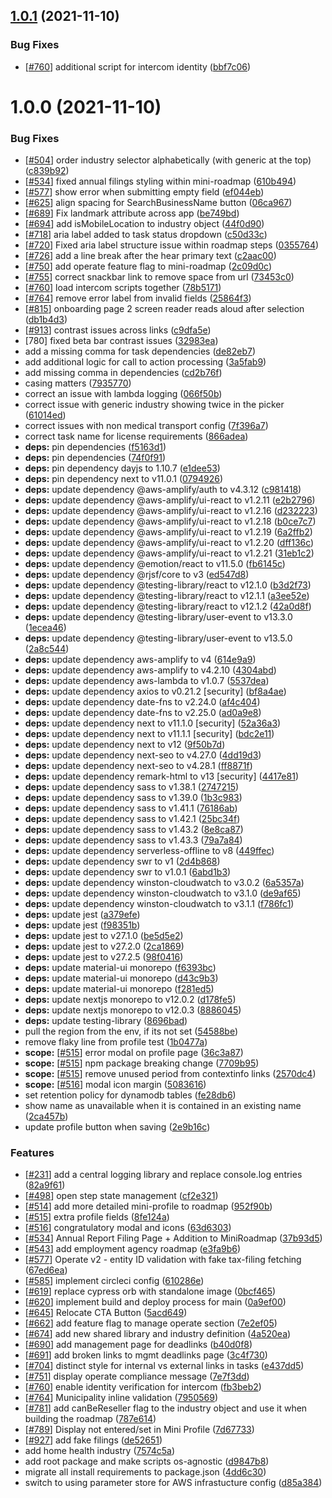 ## [1.0.1](https://github.com/newjersey/business.nj.gov/compare/v1.0.0...v1.0.1) (2021-11-10)


### Bug Fixes

* [[#760](https://github.com/newjersey/business.nj.gov/issues/760)] additional script for intercom identity ([bbf7c06](https://github.com/newjersey/business.nj.gov/commit/bbf7c06f95bbcaccad19e33298eccb10bdbe1ade))


# 1.0.0 (2021-11-10)


### Bug Fixes

* [[#504](https://github.com/newjersey/business.nj.gov/issues/504)] order industry selector alphabetically (with generic at the top) ([c839b92](https://github.com/newjersey/business.nj.gov/commit/c839b92ff07a2eb4a59186edb3787f6acb8fcc25))
* [[#534](https://github.com/newjersey/business.nj.gov/issues/534)] fixed annual filings styling within mini-roadmap ([610b494](https://github.com/newjersey/business.nj.gov/commit/610b49412440a26eb24371453c2c2815a1b17a04))
* [[#577](https://github.com/newjersey/business.nj.gov/issues/577)] show error when submitting empty field ([ef044eb](https://github.com/newjersey/business.nj.gov/commit/ef044ebd335f1e676df0fde71cddd04563d0c104))
* [[#625](https://github.com/newjersey/business.nj.gov/issues/625)] align spacing for SearchBusinessName button ([06ca967](https://github.com/newjersey/business.nj.gov/commit/06ca967b06e265cfd60030d49f91b736606815c4))
* [[#689](https://github.com/newjersey/business.nj.gov/issues/689)] Fix landmark attribute across app ([be749bd](https://github.com/newjersey/business.nj.gov/commit/be749bd89234b563ec101bdf897f3d047cb33660))
* [[#694](https://github.com/newjersey/business.nj.gov/issues/694)] add isMobileLocation to industry object ([44f0d90](https://github.com/newjersey/business.nj.gov/commit/44f0d90a6aaad71de7b0a03a92ef90bf4629f61b))
* [[#718](https://github.com/newjersey/business.nj.gov/issues/718)] aria label added to task status dropdown ([c50d33c](https://github.com/newjersey/business.nj.gov/commit/c50d33c1032e8cf520f61e117feb643a74d82f60))
* [[#720](https://github.com/newjersey/business.nj.gov/issues/720)] Fixed aria label structure issue within roadmap steps ([0355764](https://github.com/newjersey/business.nj.gov/commit/03557642f116856780e88c05dc0624bfd73aeee2))
* [[#726](https://github.com/newjersey/business.nj.gov/issues/726)] add a line break after the hear primary text ([c2aac00](https://github.com/newjersey/business.nj.gov/commit/c2aac00ed6d1f5d37c024624aebeaf8c5a1b3340))
* [[#750](https://github.com/newjersey/business.nj.gov/issues/750)] add operate feature flag to mini-roadmap ([2c09d0c](https://github.com/newjersey/business.nj.gov/commit/2c09d0c04d5bf749c9225d8dd27e489eed2f375b))
* [[#755](https://github.com/newjersey/business.nj.gov/issues/755)] correct snackbar link to remove space from url ([73453c0](https://github.com/newjersey/business.nj.gov/commit/73453c0ab656b1ea32d8fb5ecded4c06eee85bf9))
* [[#760](https://github.com/newjersey/business.nj.gov/issues/760)] load intercom scripts together ([78b5171](https://github.com/newjersey/business.nj.gov/commit/78b51711b3f3e62d6586dbfa2a6efa166d48e6f5))
* [[#764](https://github.com/newjersey/business.nj.gov/issues/764)] remove error label from invalid fields ([25864f3](https://github.com/newjersey/business.nj.gov/commit/25864f3defd261db405bb18ae11ad243835eaf7b))
* [[#815](https://github.com/newjersey/business.nj.gov/issues/815)] onboarding page 2 screen reader reads aloud after selection ([db1b4d3](https://github.com/newjersey/business.nj.gov/commit/db1b4d3d4b6a7fe3c18ea493538d6ee1316632b8))
* [[#913](https://github.com/newjersey/business.nj.gov/issues/913)] contrast issues across links ([c9dfa5e](https://github.com/newjersey/business.nj.gov/commit/c9dfa5e0a45d252814879b8ed1a816cba43c7ec4))
* [780] fixed beta bar contrast issues ([32983ea](https://github.com/newjersey/business.nj.gov/commit/32983eae34314abc29a8262d99caff80152bfb52))
* add a missing comma for task dependencies ([de82eb7](https://github.com/newjersey/business.nj.gov/commit/de82eb75e7d277aba6caf32e080fa93708b7d0d0))
* add additional logic for call to action processing ([3a5fab9](https://github.com/newjersey/business.nj.gov/commit/3a5fab9fa9a129f4da81de1fbeecefffcc11b843))
* add missing comma in dependencies ([cd2b76f](https://github.com/newjersey/business.nj.gov/commit/cd2b76f703013b726dd2779bc0e191f327ed0b34))
* casing matters ([7935770](https://github.com/newjersey/business.nj.gov/commit/79357701e0780b88f50b64c311cb6740b21aab30))
* correct an issue with lambda logging ([066f50b](https://github.com/newjersey/business.nj.gov/commit/066f50b331416b7d5c2fae1c9ac467d090e8d00d))
* correct issue with generic industry showing twice in the picker ([61014ed](https://github.com/newjersey/business.nj.gov/commit/61014ed963bdd2d325db35bd3f854ab937699945))
* correct issues with non medical transport config ([7f396a7](https://github.com/newjersey/business.nj.gov/commit/7f396a7380da71610b4b6d6ba8fafdb8e8e279c1))
* correct task name for license requirements ([866adea](https://github.com/newjersey/business.nj.gov/commit/866adeab682581dd0e1fdf8973ea4b43e0d8ceff))
* **deps:** pin dependencies ([f5163d1](https://github.com/newjersey/business.nj.gov/commit/f5163d189ea74eb09ee31c34a033b49a1a9d8fa3))
* **deps:** pin dependencies ([74f0f91](https://github.com/newjersey/business.nj.gov/commit/74f0f9139b11bbea69fb9d3d7613cb7397cfad9d))
* **deps:** pin dependency dayjs to 1.10.7 ([e1dee53](https://github.com/newjersey/business.nj.gov/commit/e1dee53ec187e9f3f3a6083880c6dfb86fde5704))
* **deps:** pin dependency next to v11.0.1 ([0794926](https://github.com/newjersey/business.nj.gov/commit/0794926ab714a3e134049c7ba1f4db9024adcd1c))
* **deps:** update dependency @aws-amplify/auth to v4.3.12 ([c981418](https://github.com/newjersey/business.nj.gov/commit/c981418ef76d562163c43edef0ac4e8169e83ab5))
* **deps:** update dependency @aws-amplify/ui-react to v1.2.11 ([e2b2796](https://github.com/newjersey/business.nj.gov/commit/e2b27967e8b0f45d5544074cd28fb4838ba4f692))
* **deps:** update dependency @aws-amplify/ui-react to v1.2.16 ([d232223](https://github.com/newjersey/business.nj.gov/commit/d232223221ce9b1fab6e194e466763ba4462b9a9))
* **deps:** update dependency @aws-amplify/ui-react to v1.2.18 ([b0ce7c7](https://github.com/newjersey/business.nj.gov/commit/b0ce7c79edd743cbe083ba906d78a02171e1c398))
* **deps:** update dependency @aws-amplify/ui-react to v1.2.19 ([6a2ffb2](https://github.com/newjersey/business.nj.gov/commit/6a2ffb2384aae5edce596be8574cc5df344298b2))
* **deps:** update dependency @aws-amplify/ui-react to v1.2.20 ([dff136c](https://github.com/newjersey/business.nj.gov/commit/dff136c5fb3a38873a998832098e7dd04a11a96e))
* **deps:** update dependency @aws-amplify/ui-react to v1.2.21 ([31eb1c2](https://github.com/newjersey/business.nj.gov/commit/31eb1c2b70613aace862a266e4b245e800c86bc4))
* **deps:** update dependency @emotion/react to v11.5.0 ([fb6145c](https://github.com/newjersey/business.nj.gov/commit/fb6145c928bb51894fcd794562c55b4427100757))
* **deps:** update dependency @rjsf/core to v3 ([ed547d8](https://github.com/newjersey/business.nj.gov/commit/ed547d8414a8a680bed0c2a7b9fffac73e02ce92))
* **deps:** update dependency @testing-library/react to v12.1.0 ([b3d2f73](https://github.com/newjersey/business.nj.gov/commit/b3d2f73de7c979d71739558ee559aa8faabdf689))
* **deps:** update dependency @testing-library/react to v12.1.1 ([a3ee52e](https://github.com/newjersey/business.nj.gov/commit/a3ee52e8041eabefbedb6158c59c29b30d64c6f0))
* **deps:** update dependency @testing-library/react to v12.1.2 ([42a0d8f](https://github.com/newjersey/business.nj.gov/commit/42a0d8f729d20716114b55ff1e7d4821f22b83d3))
* **deps:** update dependency @testing-library/user-event to v13.3.0 ([1ecea46](https://github.com/newjersey/business.nj.gov/commit/1ecea46b4e0753126fc45493f7f2002a88164307))
* **deps:** update dependency @testing-library/user-event to v13.5.0 ([2a8c544](https://github.com/newjersey/business.nj.gov/commit/2a8c5443c2e578bdef9242d6d736c64aafbd84aa))
* **deps:** update dependency aws-amplify to v4 ([614e9a9](https://github.com/newjersey/business.nj.gov/commit/614e9a929e20c13af09f23e6da3c75b716fa2e84))
* **deps:** update dependency aws-amplify to v4.2.10 ([4304abd](https://github.com/newjersey/business.nj.gov/commit/4304abd7706fd8da68a6ce763e2286962e448eb0))
* **deps:** update dependency aws-lambda to v1.0.7 ([5537dea](https://github.com/newjersey/business.nj.gov/commit/5537dea0ae046fc5ba9b361a70bc7769915f0945))
* **deps:** update dependency axios to v0.21.2 [security] ([bf8a4ae](https://github.com/newjersey/business.nj.gov/commit/bf8a4ae84da2ebab0f7c01e90e11f75e0ad98b8f))
* **deps:** update dependency date-fns to v2.24.0 ([af4c404](https://github.com/newjersey/business.nj.gov/commit/af4c404e4f78ebf13ca19ea859d38fbb0f229341))
* **deps:** update dependency date-fns to v2.25.0 ([ad0a9e8](https://github.com/newjersey/business.nj.gov/commit/ad0a9e80823160e3b195d0787eeea11f0d705b0a))
* **deps:** update dependency next to v11.1.0 [security] ([52a36a3](https://github.com/newjersey/business.nj.gov/commit/52a36a3b60163f07154762339b7642dcd5c9cbc1))
* **deps:** update dependency next to v11.1.1 [security] ([bdc2e11](https://github.com/newjersey/business.nj.gov/commit/bdc2e11f7dc35b278b54ecadcf923b144c919966))
* **deps:** update dependency next to v12 ([9f50b7d](https://github.com/newjersey/business.nj.gov/commit/9f50b7d4300149449d8b87698313b1e1eb27b191))
* **deps:** update dependency next-seo to v4.27.0 ([4dd19d3](https://github.com/newjersey/business.nj.gov/commit/4dd19d3f05cb2c32f489e2d95bf76a4ca186d44e))
* **deps:** update dependency next-seo to v4.28.1 ([ff8871f](https://github.com/newjersey/business.nj.gov/commit/ff8871f5ff01251d8a8617cedca43ed7cd70a2c2))
* **deps:** update dependency remark-html to v13 [security] ([4417e81](https://github.com/newjersey/business.nj.gov/commit/4417e815d9b711d4c936aa8e3f3994bd8b59446a))
* **deps:** update dependency sass to v1.38.1 ([2747215](https://github.com/newjersey/business.nj.gov/commit/2747215c04d747bb16231b9fb7534f015150444d))
* **deps:** update dependency sass to v1.39.0 ([1b3c983](https://github.com/newjersey/business.nj.gov/commit/1b3c983a2b1f0efb520f504fcf467ffcdd972187))
* **deps:** update dependency sass to v1.41.1 ([76186ab](https://github.com/newjersey/business.nj.gov/commit/76186ab7539ada959ed01f8fbf9be56b04e5aa6b))
* **deps:** update dependency sass to v1.42.1 ([25bc34f](https://github.com/newjersey/business.nj.gov/commit/25bc34f20ff85a0aae8e38c8f5f871a3d1a02b6c))
* **deps:** update dependency sass to v1.43.2 ([8e8ca87](https://github.com/newjersey/business.nj.gov/commit/8e8ca875dd3319c0fb4e0b240e482959439a1010))
* **deps:** update dependency sass to v1.43.3 ([79a7a84](https://github.com/newjersey/business.nj.gov/commit/79a7a84612837ee5ebd8af577c2b7a7389bece15))
* **deps:** update dependency serverless-offline to v8 ([449ffec](https://github.com/newjersey/business.nj.gov/commit/449ffeca97e196662855e73b9b4ecb8e5e0e3033))
* **deps:** update dependency swr to v1 ([2d4b868](https://github.com/newjersey/business.nj.gov/commit/2d4b8686cc7e56adfdc3f474113a879e11106e72))
* **deps:** update dependency swr to v1.0.1 ([6abd1b3](https://github.com/newjersey/business.nj.gov/commit/6abd1b3a43b6829bd4ad2b5ec7747ebc493827f8))
* **deps:** update dependency winston-cloudwatch to v3.0.2 ([6a5357a](https://github.com/newjersey/business.nj.gov/commit/6a5357a68560e69204cf2dcfc5240a14f196a235))
* **deps:** update dependency winston-cloudwatch to v3.1.0 ([de9af65](https://github.com/newjersey/business.nj.gov/commit/de9af657e89ef55446409b0cd3b0b7fd25e53c60))
* **deps:** update dependency winston-cloudwatch to v3.1.1 ([f786fc1](https://github.com/newjersey/business.nj.gov/commit/f786fc13b848e62ee730ae0597e1242e9a9ba431))
* **deps:** update jest ([a379efe](https://github.com/newjersey/business.nj.gov/commit/a379efe234a577247938b7acc3038d6cd664b869))
* **deps:** update jest ([f98351b](https://github.com/newjersey/business.nj.gov/commit/f98351b5763d8448d5e5c6814c171720ee2d7ff9))
* **deps:** update jest to v27.1.0 ([be5d5e2](https://github.com/newjersey/business.nj.gov/commit/be5d5e2db25db1ec6d2f8aad006793fe6457d5e3))
* **deps:** update jest to v27.2.0 ([2ca1869](https://github.com/newjersey/business.nj.gov/commit/2ca18698b1fe8d10b8b8b20f16952ebb91823250))
* **deps:** update jest to v27.2.5 ([98f0416](https://github.com/newjersey/business.nj.gov/commit/98f041635df121cff8efc8d56d8b08d9fe102f41))
* **deps:** update material-ui monorepo ([f6393bc](https://github.com/newjersey/business.nj.gov/commit/f6393bc63600f4c8dba58a7a1e2cb149ccf396c3))
* **deps:** update material-ui monorepo ([d43c9b3](https://github.com/newjersey/business.nj.gov/commit/d43c9b345a400510e73acb512a3703ef9dddcd7d))
* **deps:** update material-ui monorepo ([f281ed5](https://github.com/newjersey/business.nj.gov/commit/f281ed50ff0432cab084188ebb68443baf25d07a))
* **deps:** update nextjs monorepo to v12.0.2 ([d178fe5](https://github.com/newjersey/business.nj.gov/commit/d178fe54e402495dab4ec3535cbc6f5ccb3cd995))
* **deps:** update nextjs monorepo to v12.0.3 ([8886045](https://github.com/newjersey/business.nj.gov/commit/8886045a2708b5e37fa36a3550b77a207552124d))
* **deps:** update testing-library ([8696bad](https://github.com/newjersey/business.nj.gov/commit/8696bad5866edee9b1989c073d074c2b51b6e88f))
* pull the region from the env, if its not set ([54588be](https://github.com/newjersey/business.nj.gov/commit/54588be1025e77974b475918889f3771a5d9042d))
* remove flaky line from profile test ([1b0477a](https://github.com/newjersey/business.nj.gov/commit/1b0477a8208577c72f4f64bd6ef1df5b65a1a9a2))
* **scope:** [[#515](https://github.com/newjersey/business.nj.gov/issues/515)] error modal on profile page ([36c3a87](https://github.com/newjersey/business.nj.gov/commit/36c3a8726bd21337bb83f1d9a5119906b35837a6))
* **scope:** [[#515](https://github.com/newjersey/business.nj.gov/issues/515)] npm package breaking change ([7709b95](https://github.com/newjersey/business.nj.gov/commit/7709b95f086481898bf6bc44321e2648a1bc13bb))
* **scope:** [[#515](https://github.com/newjersey/business.nj.gov/issues/515)] remove unused period from contextinfo links ([2570dc4](https://github.com/newjersey/business.nj.gov/commit/2570dc4ad0ecae03b18707a69a776c2b4c811684))
* **scope:** [[#516](https://github.com/newjersey/business.nj.gov/issues/516)] modal icon margin ([5083616](https://github.com/newjersey/business.nj.gov/commit/5083616c23f2086c9a8b8a6fb6653927337f430b))
* set retention policy for dynamodb tables ([fe28db6](https://github.com/newjersey/business.nj.gov/commit/fe28db6566c6f044e4b01dce33dba795cfd858ae))
* show name as unavailable when it is contained in an existing name ([2ca457b](https://github.com/newjersey/business.nj.gov/commit/2ca457b61338f49d078d4e76c50e08b66a656e5d))
* update profile button when saving ([2e9b16c](https://github.com/newjersey/business.nj.gov/commit/2e9b16c19b5db3e71e359c9d5e59ed234ed5cde7))


### Features

* [[#231](https://github.com/newjersey/business.nj.gov/issues/231)] add a central logging library and replace console.log entries ([82a9f61](https://github.com/newjersey/business.nj.gov/commit/82a9f617eccc314354e0f0d8654ae97553ec2419))
* [[#498](https://github.com/newjersey/business.nj.gov/issues/498)] open step state management ([cf2e321](https://github.com/newjersey/business.nj.gov/commit/cf2e321702956912d6efddaf99ccaa9302a1beab))
* [[#514](https://github.com/newjersey/business.nj.gov/issues/514)] add more detailed mini-profile to roadmap ([952f90b](https://github.com/newjersey/business.nj.gov/commit/952f90b3bcbea18b64b204ca24ea4b913561a588))
* [[#515](https://github.com/newjersey/business.nj.gov/issues/515)] extra profile fields ([8fe124a](https://github.com/newjersey/business.nj.gov/commit/8fe124a2990277c69aea79ee30040233369ac8f8))
* [[#516](https://github.com/newjersey/business.nj.gov/issues/516)] congratulatory modal and icons ([63d6303](https://github.com/newjersey/business.nj.gov/commit/63d630389bdb60df40cbd3dcc6640e08d8b22000))
* [[#534](https://github.com/newjersey/business.nj.gov/issues/534)] Annual Report Filing Page + Addition to MiniRoadmap ([37b93d5](https://github.com/newjersey/business.nj.gov/commit/37b93d5da9368df65214207cdcefd9412859033b))
* [[#543](https://github.com/newjersey/business.nj.gov/issues/543)] add employment agency roadmap ([e3fa9b6](https://github.com/newjersey/business.nj.gov/commit/e3fa9b63a20ebad1e02996e8d3e8873db41bb8b4))
* [[#577](https://github.com/newjersey/business.nj.gov/issues/577)] Operate v2 - entity ID validation with fake tax-filing fetching ([67ed6ea](https://github.com/newjersey/business.nj.gov/commit/67ed6ea21825ac1b00ed14ea572c5dc699c84e71))
* [[#585](https://github.com/newjersey/business.nj.gov/issues/585)] implement circleci config ([610286e](https://github.com/newjersey/business.nj.gov/commit/610286ed64bcedcded16a1ea33fac5666a3839d7))
* [[#619](https://github.com/newjersey/business.nj.gov/issues/619)] replace cypress orb with standalone image ([0bcf465](https://github.com/newjersey/business.nj.gov/commit/0bcf465f74c5bbf4d3c9a797f4139a799ebf424d))
* [[#620](https://github.com/newjersey/business.nj.gov/issues/620)] implement build and deploy process for main ([0a9ef00](https://github.com/newjersey/business.nj.gov/commit/0a9ef008f125b97a6677f17781d80240dc4990f3))
* [[#645](https://github.com/newjersey/business.nj.gov/issues/645)] Relocate CTA Button ([5acd649](https://github.com/newjersey/business.nj.gov/commit/5acd649b1b7f2123f2d854a986567988b45f7bef))
* [[#662](https://github.com/newjersey/business.nj.gov/issues/662)] add feature flag to manage operate section ([7e2ef05](https://github.com/newjersey/business.nj.gov/commit/7e2ef0558d03ecdfbb089d8ec8c70c648799fe09))
* [[#674](https://github.com/newjersey/business.nj.gov/issues/674)] add new shared library and industry definition ([4a520ea](https://github.com/newjersey/business.nj.gov/commit/4a520ea6873876312c985a6d2092fb88260c07c1))
* [[#690](https://github.com/newjersey/business.nj.gov/issues/690)] add management page for deadlinks ([b40d0f8](https://github.com/newjersey/business.nj.gov/commit/b40d0f8f71d8d549709abac3bafbdf7f26d3ef0a))
* [[#691](https://github.com/newjersey/business.nj.gov/issues/691)] add broken links to mgmt deadlinks page ([3c4f730](https://github.com/newjersey/business.nj.gov/commit/3c4f7302fabdd13a15ef8aa80e39cbef8a2bcd58))
* [[#704](https://github.com/newjersey/business.nj.gov/issues/704)] distinct style for internal vs external links in tasks ([e437dd5](https://github.com/newjersey/business.nj.gov/commit/e437dd56fbbe83f0870b6106cafc5531f8b5c2d3))
* [[#751](https://github.com/newjersey/business.nj.gov/issues/751)] display operate compliance message ([7e7f3dd](https://github.com/newjersey/business.nj.gov/commit/7e7f3dd1dd7289e35c921911a1c48f0ddb311c6c))
* [[#760](https://github.com/newjersey/business.nj.gov/issues/760)] enable identity verification for intercom ([fb3beb2](https://github.com/newjersey/business.nj.gov/commit/fb3beb2e4df07bc9ea3509e1db2299df1474eda6))
* [[#764](https://github.com/newjersey/business.nj.gov/issues/764)] Municipality inline validation ([7950569](https://github.com/newjersey/business.nj.gov/commit/7950569b0cd649a19e27ff13a9edb1de655e57ba))
* [[#781](https://github.com/newjersey/business.nj.gov/issues/781)] add canBeReseller flag to the industry object and use it when building the roadmap ([787e614](https://github.com/newjersey/business.nj.gov/commit/787e6147bc41d9012ec30a4f5c8afc73943c5ade))
* [[#789](https://github.com/newjersey/business.nj.gov/issues/789)] Display not entered/set in Mini Profile ([7d67733](https://github.com/newjersey/business.nj.gov/commit/7d67733df9ff88b3c00e0bd0ca33bf9e431e6234))
* [[#927](https://github.com/newjersey/business.nj.gov/issues/927)] add fake filings ([de52651](https://github.com/newjersey/business.nj.gov/commit/de52651b0392def0d045050e86d72cbd8755b6fb))
* add home health industry ([7574c5a](https://github.com/newjersey/business.nj.gov/commit/7574c5a9b9607ad73e4c3b1dc6afe2c2b64c990e))
* add root package and make scripts os-agnostic ([d9847b8](https://github.com/newjersey/business.nj.gov/commit/d9847b864b7bec79a41b7ca12282e57a77d8042f))
* migrate all install requirements to package.json ([4dd6c30](https://github.com/newjersey/business.nj.gov/commit/4dd6c304464e45ce75d60bb923e8882b577ef492))
* switch to using parameter store for AWS infrastucture config ([d85a384](https://github.com/newjersey/business.nj.gov/commit/d85a38431e1ffdf3400396e925eca16a31c74a11))
